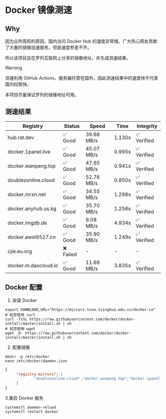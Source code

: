 # Docker 镜像测速

## Why

因为众所周知的原因，国内访问 Docker Hub 的速度非常慢。广大热心网友贡献了大量的镜像加速服务，但是速度参差不齐。


所以该项目旨在罗列互联网上分享的镜像地址，并生成测速结果。

> [!WARNING]
> 测速利用 GitHub Actions，服务器托管在国外，因此测速结果中的速度快不代表国内拉取快。
>

本项目尽量保证罗列的镜像地址可用。

## 测速结果

| Registry | Status | Speed | Time | Integrity |
|----------|--------|-------|------|-----------|
| hub.rat.dev | ✅ Good | 39.68 MB/s | 1.130s | ✅ Verified |
| docker.1panel.live | ✅ Good | 45.07 MB/s | 0.995s | ✅ Verified |
| docker.wanpeng.top | ✅ Good | 47.65 MB/s | 0.941s | ✅ Verified |
| doublezonline.cloud | ✅ Good | 52.76 MB/s | 0.850s | ✅ Verified |
| docker.mrxn.net | ✅ Good | 34.55 MB/s | 1.298s | ✅ Verified |
| docker.anyhub.us.kg | ✅ Good | 35.70 MB/s | 1.256s | ✅ Verified |
| docker.imgdb.de | ✅ Good | 9.08 MB/s | 4.934s | ✅ Verified |
| docker.awsl9527.cn | ✅ Good | 35.90 MB/s | 1.249s | ✅ Verified |
| cjie.eu.org | ❌ Failed | - | - | - |
| docker.m.daocloud.io | ✅ Good | 11.69 MB/s | 3.835s | ✅ Verified |

## Docker 配置

1. 安装 Docker
```shell
export DOWNLOAD_URL="https://mirrors.tuna.tsinghua.edu.cn/docker-ce"
# 如您使用 curl
curl -fsSL https://raw.githubusercontent.com/docker/docker-install/master/install.sh | sh
# 如您使用 wget
wget -O- https://raw.githubusercontent.com/docker/docker-install/master/install.sh | sh
```

2. 配置镜像

```shell
mkdir -p /etc/docker
nano /etc/docker/daemon.json
```

```json
{
     "registry-mirrors": [
             "doublezonline.cloud","docker.wanpeng.top","docker.1panel.live"
     ]
}
```

 3.重启 Docker 服务
```shell
systemctl daemon-reload
systemctl restart docker
```
